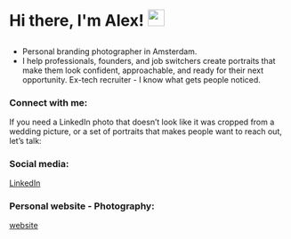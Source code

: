 # Hi there, I'm Alex! <img src="https://raw.githubusercontent.com/MartinHeinz/MartinHeinz/master/wave.gif" width="30px">

## 

- Personal branding photographer in Amsterdam.
- I help professionals, founders, and job switchers create portraits that make them look confident, approachable, and ready for their next opportunity.
Ex-tech recruiter - I know what gets people noticed.

### Connect with me:
If you need a LinkedIn photo that doesn’t look like it was cropped from a wedding picture, 
or a set of portraits that makes people want to reach out, let’s talk:

### Social media:

[LinkedIn](https://www.linkedin.com/in/tkanova/)

### Personal website - Photography:
[website](https://o-brand.com/)


